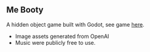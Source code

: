 ## Me Booty

A hidden object game built with Godot, see game [here](amodhakal.github.io/me-booty).
- Image assets generated from OpenAI
- Music were publicly free to use.
